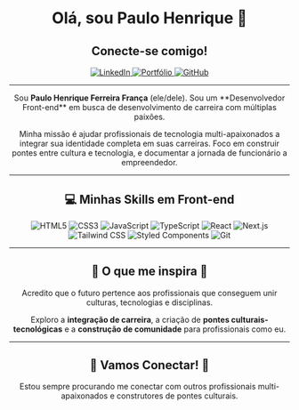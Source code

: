 <div align="center">
  <h1>Olá, sou Paulo Henrique 👋</h1>

  <h2>Conecte-se comigo!</h2>
  <p>
    <a href="https://www.linkedin.com/in/paulohenriquefranca" target="_blank">
      <img src="https://img.shields.io/badge/LinkedIn-0077B5?style=for-the-badge&logo=linkedin&logoColor=white" alt="LinkedIn">
    </a>
    <a href="https://portifolio-front-end-paulo-henrique.vercel.app/" target="_blank">
      <img src="https://img.shields.io/badge/Portfólio-1F76C4?style=for-the-badge&logo=vercel&logoColor=white" alt="Portfólio">
    </a>
    <a href="https://github.com/PauloHenrique993940" target="_blank">
      <img src="https://img.shields.io/badge/GitHub-100000?style=for-the-badge&logo=github&logoColor=white" alt="GitHub">
    </a>
  </p>
  
  ---

  <p>
    Sou <strong>Paulo Henrique Ferreira França</strong> (ele/dele).
    Sou um **Desenvolvedor Front-end** em busca de desenvolvimento de carreira com múltiplas paixões.
  </p>
  <p>
    Minha missão é ajudar profissionais de tecnologia multi-apaixonados a integrar sua identidade completa em suas carreiras.
    Foco em construir pontes entre cultura e tecnologia, e documentar a jornada de funcionário a empreendedor.
  </p>
  
  ---

  <h2>💻 Minhas Skills em Front-end</h2>
  <p>
    <img src="https://img.shields.io/badge/HTML5-E34F26?style=for-the-badge&logo=html5&logoColor=white" alt="HTML5">
    <img src="https://img.shields.io/badge/CSS3-1572B6?style=for-the-badge&logo=css3&logoColor=white" alt="CSS3">
    <img src="https://img.shields.io/badge/JavaScript-F7DF1E?style=for-the-badge&logo=javascript&logoColor=black" alt="JavaScript">
    <img src="https://img.shields.io/badge/TypeScript-3178C6?style=for-the-badge&logo=typescript&logoColor=white" alt="TypeScript">
    <img src="https://img.shields.io/badge/React-20232A?style=for-the-badge&logo=react&logoColor=61DAFB" alt="React">
    <img src="https://img.shields.io/badge/Next.js-000000?style=for-the-badge&logo=nextdotjs&logoColor=white" alt="Next.js">
    <img src="https://img.shields.io/badge/Tailwind_CSS-06B6D4?style=for-the-badge&logo=tailwindcss&logoColor=white" alt="Tailwind CSS">
    <img src="https://img.shields.io/badge/Styled_Components-DB7093?style=for-the-badge&logo=styled-components&logoColor=white" alt="Styled Components">
    <img src="https://img.shields.io/badge/Git-F05032?style=for-the-badge&logo=git&logoColor=white" alt="Git">
  </p>

  ---

  <h2>🌟 O que me inspira 🌟</h2>
  <p>
    Acredito que o futuro pertence aos profissionais que conseguem unir culturas, tecnologias e disciplinas.
  </p>
  <p>
    Exploro a <strong>integração de carreira</strong>, a criação de <strong>pontes culturais-tecnológicas</strong> e a <strong>construção de comunidade</strong> para profissionais como eu.
  </p>

  ---
  
  <h2>🤝 Vamos Conectar! 🚀</h2>
  <p>
    Estou sempre procurando me conectar com outros profissionais multi-apaixonados e construtores de pontes culturais.
  </p>
</div>
